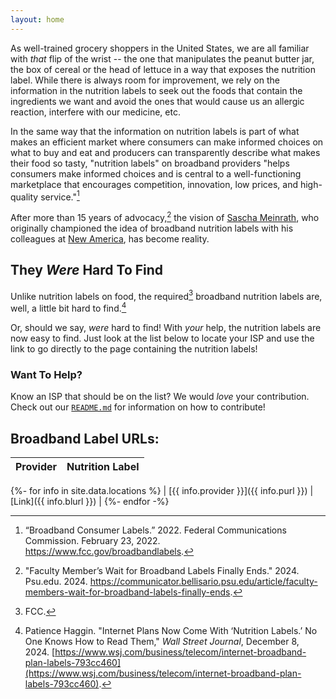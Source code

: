 ```yaml
---
layout: home
---
```


As well-trained grocery shoppers in the United States, we are all familiar with _that_ flip of the wrist -- the one that manipulates the peanut butter jar, the box of cereal or the head of lettuce in a way that exposes the nutrition label. While there is always room for improvement, we rely on the information in the nutrition labels to seek out the foods that contain the ingredients we want and avoid the ones that would cause us an allergic reaction, interfere with our medicine, etc.

In the same way that the information on nutrition labels is part of what makes an efficient market where consumers can make informed choices on what to buy and eat and producers can transparently describe what makes their food so tasty, "nutrition labels" on broadband providers "helps consumers make informed choices and is central to a well-functioning marketplace that encourages competition, innovation, low prices, and high-quality service."[^fcc1]

[^fcc1]: “Broadband Consumer Labels.” 2022. Federal Communications Commission. February 23, 2022. https://www.fcc.gov/broadbandlabels.

After more than 15 years of advocacy,[^over] the vision of [Sascha Meinrath](https://www.bellisario.psu.edu/people/individual/sascha-meinrath), who originally championed the idea of broadband nutrition labels with his colleagues at [New America](https://www.newamerica.org/), has become reality. 

[^over]: "Faculty Member’s Wait for Broadband Labels Finally Ends." 2024. Psu.edu. 2024. https://communicator.bellisario.psu.edu/article/faculty-members-wait-for-broadband-labels-finally-ends.

## They _Were_ Hard To Find

Unlike nutrition labels on food, the required[^required] broadband nutrition labels are, well, a little bit hard to find.[^wsj]

[^required]: FCC.

[^wsj]: Patience Haggin. "Internet Plans Now Come With ‘Nutrition Labels.’ No One Knows How to Read Them," _Wall Street Journal_, December 8, 2024. [https://www.wsj.com/business/telecom/internet-broadband-plan-labels-793cc460](https://www.wsj.com/business/telecom/internet-broadband-plan-labels-793cc460).

Or, should we say, _were_ hard to find! With _your_ help, the nutrition labels are now easy to find. Just look at the list below to locate your ISP and use the link to go directly to the page containing the nutrition labels!

### Want To Help?

Know an ISP that should be on the list? We would _love_ your contribution. Check out our [`README.md`](https://github.com/cerfcast/broadbandlabelsfyi/) for information on how to contribute!

## Broadband Label URLs:

| Provider | Nutrition Label |
| --- | --- |
{%- for info in site.data.locations %}
| [{{ info.provider }}]({{ info.purl }}) | [Link]({{ info.blurl }}) |
{%- endfor -%}

